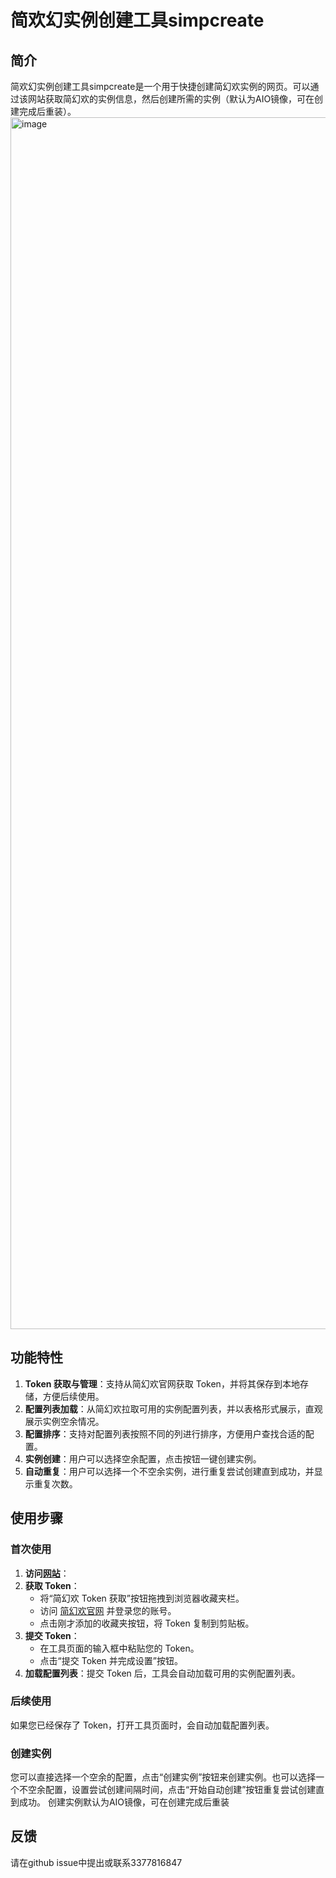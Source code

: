 # 简欢幻实例创建工具simpcreate

## 简介
简欢幻实例创建工具simpcreate是一个用于快捷创建简幻欢实例的网页。可以通过该网站获取简幻欢的实例信息，然后创建所需的实例（默认为AIO镜像，可在创建完成后重装）。
<img width="1243" height="1939" alt="image" src="https://github.com/user-attachments/assets/96dd8850-e126-4409-8bdd-675b9294202d" />



## 功能特性
1. **Token 获取与管理**：支持从简幻欢官网获取 Token，并将其保存到本地存储，方便后续使用。
2. **配置列表加载**：从简幻欢拉取可用的实例配置列表，并以表格形式展示，直观展示实例空余情况。
3. **配置排序**：支持对配置列表按照不同的列进行排序，方便用户查找合适的配置。
4. **实例创建**：用户可以选择空余配置，点击按钮一键创建实例。
5. **自动重复**：用户可以选择一个不空余实例，进行重复尝试创建直到成功，并显示重复次数。

## 使用步骤

### 首次使用
1. **访问[网站](https://zhazha7hao.github.io/simpcreate/)**：
2. **获取 Token**：
    - 将“简幻欢 Token 获取”按钮拖拽到浏览器收藏夹栏。
    - 访问 [简幻欢官网](https://simpfun.cn/console) 并登录您的账号。
    - 点击刚才添加的收藏夹按钮，将 Token 复制到剪贴板。
3. **提交 Token**：
    - 在工具页面的输入框中粘贴您的 Token。
    - 点击“提交 Token 并完成设置”按钮。
4. **加载配置列表**：提交 Token 后，工具会自动加载可用的实例配置列表。

### 后续使用
如果您已经保存了 Token，打开工具页面时，会自动加载配置列表。

### 创建实例
您可以直接选择一个空余的配置，点击“创建实例”按钮来创建实例。也可以选择一个不空余配置，设置尝试创建间隔时间，点击“开始自动创建”按钮重复尝试创建直到成功。
创建实例默认为AIO镜像，可在创建完成后重装
## 反馈
请在github issue中提出或联系3377816847
